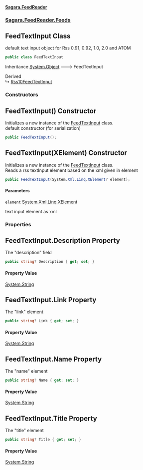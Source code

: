 #### [Sagara.FeedReader](index.md 'index')
### [Sagara.FeedReader.Feeds](index.md#Sagara.FeedReader.Feeds 'Sagara.FeedReader.Feeds')

## FeedTextInput Class

default text input object for Rss 0.91, 0.92, 1.0, 2.0 and ATOM

```csharp
public class FeedTextInput
```

Inheritance [System.Object](https://docs.microsoft.com/en-us/dotnet/api/System.Object 'System.Object') &#129106; FeedTextInput

Derived  
&#8627; [Rss10FeedTextInput](Sagara.FeedReader.Feeds.Rss10FeedTextInput.md 'Sagara.FeedReader.Feeds.Rss10FeedTextInput')
### Constructors

<a name='Sagara.FeedReader.Feeds.FeedTextInput.FeedTextInput()'></a>

## FeedTextInput() Constructor

Initializes a new instance of the [FeedTextInput](Sagara.FeedReader.Feeds.FeedTextInput.md 'Sagara.FeedReader.Feeds.FeedTextInput') class.  
default constructor (for serialization)

```csharp
public FeedTextInput();
```

<a name='Sagara.FeedReader.Feeds.FeedTextInput.FeedTextInput(System.Xml.Linq.XElement)'></a>

## FeedTextInput(XElement) Constructor

Initializes a new instance of the [FeedTextInput](Sagara.FeedReader.Feeds.FeedTextInput.md 'Sagara.FeedReader.Feeds.FeedTextInput') class.  
Reads a rss textInput element based on the xml given in element

```csharp
public FeedTextInput(System.Xml.Linq.XElement? element);
```
#### Parameters

<a name='Sagara.FeedReader.Feeds.FeedTextInput.FeedTextInput(System.Xml.Linq.XElement).element'></a>

`element` [System.Xml.Linq.XElement](https://docs.microsoft.com/en-us/dotnet/api/System.Xml.Linq.XElement 'System.Xml.Linq.XElement')

text input element as xml
### Properties

<a name='Sagara.FeedReader.Feeds.FeedTextInput.Description'></a>

## FeedTextInput.Description Property

The "description" field

```csharp
public string? Description { get; set; }
```

#### Property Value
[System.String](https://docs.microsoft.com/en-us/dotnet/api/System.String 'System.String')

<a name='Sagara.FeedReader.Feeds.FeedTextInput.Link'></a>

## FeedTextInput.Link Property

The "link" element

```csharp
public string? Link { get; set; }
```

#### Property Value
[System.String](https://docs.microsoft.com/en-us/dotnet/api/System.String 'System.String')

<a name='Sagara.FeedReader.Feeds.FeedTextInput.Name'></a>

## FeedTextInput.Name Property

The "name" element

```csharp
public string? Name { get; set; }
```

#### Property Value
[System.String](https://docs.microsoft.com/en-us/dotnet/api/System.String 'System.String')

<a name='Sagara.FeedReader.Feeds.FeedTextInput.Title'></a>

## FeedTextInput.Title Property

The "title" element

```csharp
public string? Title { get; set; }
```

#### Property Value
[System.String](https://docs.microsoft.com/en-us/dotnet/api/System.String 'System.String')
